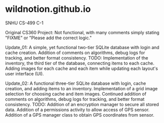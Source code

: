 # wildnotion.github.io
SNHU CS-499 C-1

Original CS360 Project: Not functional, with many comments simply stating "FIXME" or "Please add the correct logic."

Update_01: A simple, yet functional two-tier SQLite database with login and cache creation.
           Addition of comments on algorithms, debug logs for tracking, and better format consistency. 
TODO: Implementation of the inventory, the third tier of the database, connecting items to each cache.
      Adding images for each cache and each item while updating each layout's user interface (UI).
                
Update_02: A functional three-tier SQLite database with login, cache creation, and adding items to an inventory.
           Implementation of a grid image selection for choosing cache and item images.
           Continued addition of comments on algorithms, debug logs for tracking, and better format consistency. 
TODO: Addition of an encryption manager to secure all stored data.
      Addition of a permissions activity to allow access of GPS sensor.
      Addition of a GPS manager class to obtain GPS coordinates from sensor.
      
